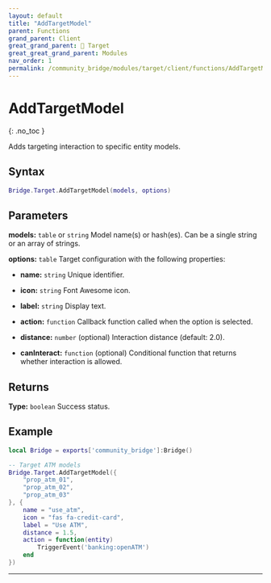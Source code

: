 ```yaml
---
layout: default
title: "AddTargetModel"
parent: Functions
grand_parent: Client
great_grand_parent: 🎯 Target
great_great_grand_parent: Modules
nav_order: 1
permalink: /community_bridge/modules/target/client/functions/AddTargetModel/
---
```


# AddTargetModel
{: .no_toc }

Adds targeting interaction to specific entity models.

## Syntax

```lua
Bridge.Target.AddTargetModel(models, options)
```

## Parameters

**models:** `table` or `string`
Model name(s) or hash(es). Can be a single string or an array of strings.

**options:** `table`
Target configuration with the following properties:

- **name:** `string`
  Unique identifier.

- **icon:** `string`
  Font Awesome icon.

- **label:** `string`
  Display text.

- **action:** `function`
  Callback function called when the option is selected.

- **distance:** `number` (optional)
  Interaction distance (default: 2.0).

- **canInteract:** `function` (optional)
  Conditional function that returns whether interaction is allowed.

## Returns

**Type:** `boolean`
Success status.

## Example

```lua
local Bridge = exports['community_bridge']:Bridge()

-- Target ATM models
Bridge.Target.AddTargetModel({
    "prop_atm_01",
    "prop_atm_02",
    "prop_atm_03"
}, {
    name = "use_atm",
    icon = "fas fa-credit-card",
    label = "Use ATM",
    distance = 1.5,
    action = function(entity)
        TriggerEvent('banking:openATM')
    end
})
```

---